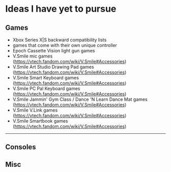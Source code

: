 # Ideas I have yet to pursue

## Games

- Xbox Series X|S backward compatibility lists
- games that come with their own unique controller
- Epoch Cassette Vision light gun games
- V.Smile mic games (https://vtech.fandom.com/wiki/V.Smile#Accessories)
- V.Smile Art Studio Drawing Pad games (https://vtech.fandom.com/wiki/V.Smile#Accessories)
- V.Smile Smart Keyboard games (https://vtech.fandom.com/wiki/V.Smile#Accessories)
- V.Smile PC Pal Keyboard games (https://vtech.fandom.com/wiki/V.Smile#Accessories)
- V.Smile Jammin' Gym Class / Dance 'N Learn Dance Mat games (https://vtech.fandom.com/wiki/V.Smile#Accessories)
- V.Smile V.Link games (https://vtech.fandom.com/wiki/V.Smile#Accessories)
- V.Smile Smartbook games (https://vtech.fandom.com/wiki/V.Smile#Accessories)

---

## Consoles

## Misc
